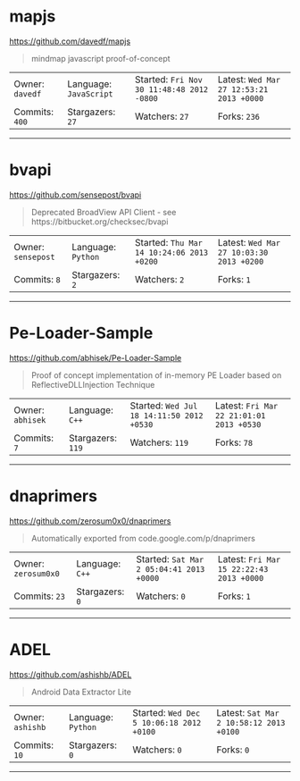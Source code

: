 # mapjs

https://github.com/davedf/mapjs
<blockquote>
mindmap javascript proof-of-concept
</blockquote>

<table>
<tr><td>Owner: <code>davedf</code></td>
    <td>Language: <code>JavaScript</code></td>
    <td>Started: <code>Fri Nov 30 11:48:48 2012 -0800</code></td>
    <td>Latest: <code>Wed Mar 27 12:53:21 2013 +0000</code></td></tr>
<tr><td>Commits: <code>400</code></td>
    <td>Stargazers: <code>27</code></td>
    <td>Watchers: <code>27</code></td>
    <td>Forks: <code>236</code></td></tr>
</table>

---

# bvapi

https://github.com/sensepost/bvapi
<blockquote>
Deprecated BroadView API Client - see https://bitbucket.org/checksec/bvapi
</blockquote>

<table>
<tr><td>Owner: <code>sensepost</code></td>
    <td>Language: <code>Python</code></td>
    <td>Started: <code>Thu Mar 14 10:24:06 2013 +0200</code></td>
    <td>Latest: <code>Wed Mar 27 10:03:30 2013 +0200</code></td></tr>
<tr><td>Commits: <code>8</code></td>
    <td>Stargazers: <code>2</code></td>
    <td>Watchers: <code>2</code></td>
    <td>Forks: <code>1</code></td></tr>
</table>

---

# Pe-Loader-Sample

https://github.com/abhisek/Pe-Loader-Sample
<blockquote>
Proof of concept implementation of in-memory PE Loader based on ReflectiveDLLInjection Technique
</blockquote>

<table>
<tr><td>Owner: <code>abhisek</code></td>
    <td>Language: <code>C++</code></td>
    <td>Started: <code>Wed Jul 18 14:11:50 2012 +0530</code></td>
    <td>Latest: <code>Fri Mar 22 21:01:01 2013 +0530</code></td></tr>
<tr><td>Commits: <code>7</code></td>
    <td>Stargazers: <code>119</code></td>
    <td>Watchers: <code>119</code></td>
    <td>Forks: <code>78</code></td></tr>
</table>

---

# dnaprimers

https://github.com/zerosum0x0/dnaprimers
<blockquote>
Automatically exported from code.google.com/p/dnaprimers
</blockquote>

<table>
<tr><td>Owner: <code>zerosum0x0</code></td>
    <td>Language: <code>C++</code></td>
    <td>Started: <code>Sat Mar 2 05:04:41 2013 +0000</code></td>
    <td>Latest: <code>Fri Mar 15 22:22:43 2013 +0000</code></td></tr>
<tr><td>Commits: <code>23</code></td>
    <td>Stargazers: <code>0</code></td>
    <td>Watchers: <code>0</code></td>
    <td>Forks: <code>1</code></td></tr>
</table>

---

# ADEL

https://github.com/ashishb/ADEL
<blockquote>
Android Data Extractor Lite
</blockquote>

<table>
<tr><td>Owner: <code>ashishb</code></td>
    <td>Language: <code>Python</code></td>
    <td>Started: <code>Wed Dec 5 10:06:18 2012 +0100</code></td>
    <td>Latest: <code>Sat Mar 2 10:58:12 2013 +0100</code></td></tr>
<tr><td>Commits: <code>10</code></td>
    <td>Stargazers: <code>0</code></td>
    <td>Watchers: <code>0</code></td>
    <td>Forks: <code>0</code></td></tr>
</table>

---

